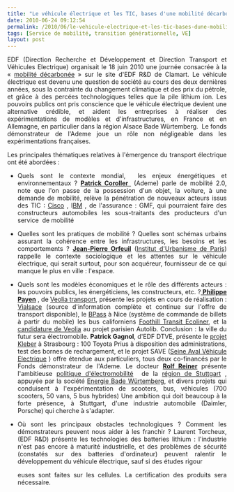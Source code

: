 ```yaml
---
title: "Le véhicule électrique et les TIC, bases d'une mobilité décarbonée ? Une journée d'EDF"
date: 2010-06-24 09:12:54
permalink: /2010/06/le-vehicule-electrique-et-les-tic-bases-dune-mobilite-decarbonee-une-journee-dedf.html
tags: [Service de mobilité, transition générationnelle, VE]
layout: post
---
```


<p style="text-align: justify"><span>EDF (Direction Recherche et Développement et Direction Transport et Véhicules Electrique) organisait le 18 juin 2010 une journée consacrée à la « <span><a href="http://innovation.edf.com/recherche-et-communaute-scientifique/actualites-et-evenements/tous-les-evenements/le-printemps-de-la-recherche-80766.html" target="_blank">mobilité décarbonée</a></span> » sur le site d'EDF R&D de Clamart. Le véhicule électrique est devenu une question de société au cours des deux dernières années, sous la contrainte du changement climatique et des prix du pétrole, et grâce à des percées technologiques telles que la pile lithium ion. Les pouvoirs publics ont pris conscience que le véhicule électrique devient une alternative crédible, et aident les entreprises à réaliser des expérimentations de modèles et d'infrastructures, en France et en Allemagne, en particulier dans la région Alsace Bade Würtemberg.<span>  </span>Le fonds démonstrateur de l'Ademe joue un rôle non négligeable dans les expérimentations françaises.</span></p> <p style="text-align: justify"><span> </span></p>  <!--more-->  <p align="justify" class="MsoNormal"><span>Les principales thématiques relatives à l'émergence du transport électrique ont été abordées :</span></p> <ul type="disc"> <li class="MsoNormal"> <div style="text-align: justify"><span>Quels sont le contexte mondial,<span>  </span>les enjeux énergétiques et environnementaux ? <strong><a href="http://www.podcast.tv/video-episodes/bio-graphie-patrick-coroller-9968080.html"><span>Patrick Coroller </span></a><span> </span></strong>(Ademe) parle de mobilité 2.0, note que l'on passe de la possession d'un objet, la voiture, à une demande de mobilité, relève la pénétration de nouveaux acteurs issus des TIC : <a href="http://www.electron-economy.org/article-31754598.html"><span>Cisco</span></a> , I<a href="http://www.ibm.com/smarterplanet/us/en/smart_grid/article/electric_cars.html?sa_campaign=message/leaf1/corp/smarterplanet/electriccar"><span>BM</span></a> , de l'assurance : GMF, qui pourraient faire des constructeurs automobiles les sous-traitants des producteurs d'un service <span> </span>de mobilité</span></div></li> </ul> <ul type="disc"> <li class="MsoNormal"> <div style="text-align: justify"><span>Quelles sont les pratiques de mobilité ? Quelles sont schémas urbains assurant la cohérence entre les infrastructures, les besoins et les comportements ? <strong><a href="http://urbanisme.u-pec.fr/presentation/enseignants/jean-pierre-orfeuil-249707.kjsp"><span>Jean-Pierre Orfeuil</span></a></strong> (<a href="http://urbanisme.u-pec.fr/"><span>Institut d'Urbanisme de Paris</span></a>) rappelle le contexte sociologique et les attentes sur le véhicule électrique, qui serait surtout, pour son acquéreur, fournisseur de ce qui manque le plus en ville : l'espace.</span></div></li> </ul> <ul type="disc"> <li class="MsoNormal"> <div style="text-align: justify"><span>Quels sont les modèles économiques et le rôle des différents acteurs : les pouvoirs publics, les énergéticiens, les constructeurs, etc. ?<a href="http://www.tivipro.tv/chaine_sshome.php?id=1803376"><span> <strong>Philippe Payen</strong></span></a> , de <a href="http://www.veolia-transport.com/fr/"><span>Veolia transport</span></a>, présente les projets en cours de réalisation : <a href="http://www.vialsace.eu/"><span>Vialsace</span></a></span><span> (source d'information complète et continue sur l'offre de transport disponible), le <a href="http://www.veolia.com/fr/medias/dossiers/billettique-telephone.htm"><span>BPass</span></a> à Nice (système de commande de billets à partir du mobile) les bus californiens <a href="http://www.veolia-transport.com/fr/medias/zoom/foothill-transit.htm"><span>Foothill Transit Ecoliner</span></a>, et la <a href="http://www.viadeo.com/fr/profile/nicolas.ledouarec"><span>candidature de Veolia</span></a> au projet parisien Autolib. Conclusion : la ville du futur sera électromobile. <strong>Patrick Gagnol</strong>, d'EDF DTVE, présente le <a href="https://gabrielplassat.github.io/transportsdufutur/wp-content/uploads/sites/6/2010/06/projet_pilote_transfrontalier_final.pdf"><span>projet Kleber</span></a> à Strasbourg : 100 Toyota Prius à disposition des administrations, test des bornes de rechargement, et le projet SAVE (<a href="http://www.developpement-durable.gouv.fr/Experimentation-Seine-Aval.html"><span>Seine Aval Véhicule Electrique</span></a> ) offre étendue aux particuliers, tous deux co-financés par le Fonds démonstrateur de l'Ademe. Le docteur <strong><a href="mailto:Rolf.reiner@region-stuttgart.de"><span>Rolf Reiner</span></a></strong> présente l'ambitieuse <a href="http://blog.mercedes-benz-passion.com/2010/06/%25E2%2580%259Ee-mobility-baden-wurttemberg%25E2%2580%259C-startet-daimler-und-enbw-vorreiter-fur-emissionsfreie-mobilitat/"><span>politique d'électromobilité</span></a> <span> </span>de la <a href="http://www.region-stuttgart.de/"><span>région de Stuttgart</span></a> , appuyée par la société <a href="http://www.enbw.com/content/en/index.jsp"><span>Energie Bade Würtemberg</span></a>, et divers projets qui conduisent à l'expérimentation de scooters, bus, véhicules (700 scooters, 50 vans, 5 bus hybrides) Une ambition qui doit beaucoup à la forte présence, à Stuttgart, d'une industrie automobile (Daimler, Porsche) qui cherche à s'adapter.</span></div></li> </ul> <ul type="disc"> <li class="MsoNormal"> <div style="text-align: justify"><span>Où sont les principaux obstacles technologiques ? Comment les démonstrateurs peuvent nous aider à les franchir ? Laurent Torcheux, (EDF R&D) présente les technologies des batteries lithium : l'industrie n'est pas encore à maturité industrielle, et des problèmes de sécurité (constatés sur des batteries d'ordinateur) peuvent ralentir le développement du véhicule électrique, sauf si des études rigour

euses sont faites sur les cellules. La certification des produits sera nécessaire.</span></div></li> </ul>
